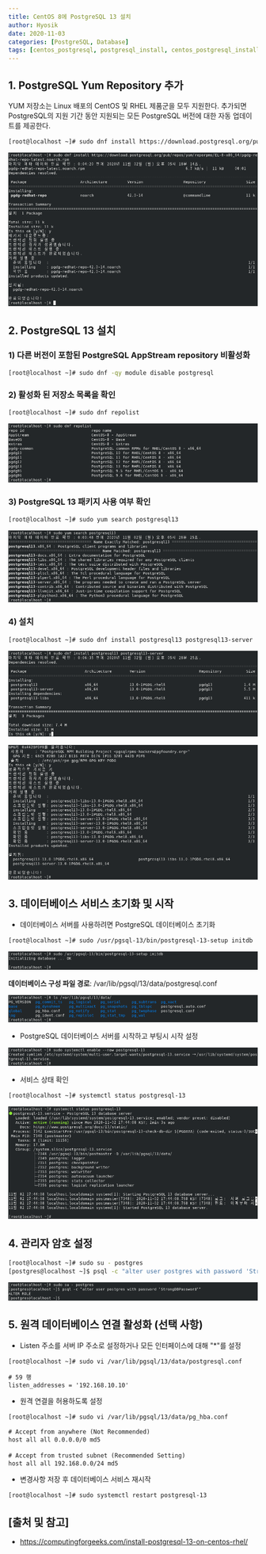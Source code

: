 ```yaml
---
title: CentOS 8에 PostgreSQL 13 설치
author: Hyosik
date: 2020-11-03
categories: [PostgreSQL, Database]
tags: [centos_postgresql, postgresql_install, centos_postgresql_install, posrgresql, postgresql_설치, centos8_postgresql13_install]
---
```


## 1. PostgreSQL Yum Repository 추가
YUM 저장소는 Linux 배포의 CentOS 및 RHEL 제품군을 모두 지원한다. 추가되면 PostgreSQL의 지원 기간 동안 지원되는 모든 PostgreSQL 버전에 대한 자동 업데이트를 제공한다.

```bash
[root@localhost ~]# sudo dnf install https://download.postgresql.org/pub/repos/yum/reporpms/EL-8-x86_64/pgdg-redhat-repo-latest.noarch.rpm
```

![img001](/assets/img/2020-11-03-install-postgresql-on-centos/img001.png)

## 2. PostgreSQL 13 설치

### 1) 다른 버전이 포함된 PostgreSQL AppStream repository 비활성화

```bash
[root@localhost ~]# sudo dnf -qy module disable postgresql
```

### 2) 활성화 된 저장소 목록을 확인

```bash
[root@localhost ~]# sudo dnf repolist
```

![img002](/assets/img/2020-11-03-install-postgresql-on-centos/img002.png)

### 3) PostgreSQL 13 패키지 사용 여부 확인

```bash
[root@localhost ~]# sudo yum search postgresql13
```

![img003](/assets/img/2020-11-03-install-postgresql-on-centos/img003.png)

### 4) 설치

```bash
[root@localhost ~]# sudo dnf install postgresql13 postgresql13-server
```

![img004](/assets/img/2020-11-03-install-postgresql-on-centos/img004.png)

![img005](/assets/img/2020-11-03-install-postgresql-on-centos/img005.png)

## 3. 데이터베이스 서비스 초기화 및 시작

* 데이터베이스 서버를 사용하려면 PostgreSQL 데이터베이스 초기화

```bash
[root@localhost ~]# sudo /usr/pgsql-13/bin/postgresql-13-setup initdb
```

![img006](/assets/img/2020-11-03-install-postgresql-on-centos/img006.png)

**데이터베이스 구성 파일 경로**:  /var/lib/pgsql/13/data/postgresql.conf

![img007](/assets/img/2020-11-03-install-postgresql-on-centos/img007.png)

* PostgreSQL 데이터베이스 서버를 시작하고 부팅시 시작 설정

![img008](/assets/img/2020-11-03-install-postgresql-on-centos/img008.png)

* 서비스 상태 확인

```bash
[root@localhost ~]# systemctl status postgresql-13
```

![img009](/assets/img/2020-11-03-install-postgresql-on-centos/img009.png)

## 4. 관리자 암호 설정

```bash
[root@localhost ~]# sudo su - postgres
[postgres@localhost ~]$ psql -c "alter user postgres with password 'StrongDBPassword'"
```

![img010](/assets/img/2020-11-03-install-postgresql-on-centos/img010.png)

## 5. 원격 데이터베이스 연결 활성화 (선택 사항)

* Listen 주소를 서버 IP 주소로 설정하거나 모든 인터페이스에 대해 "*"를 설정

```bash
[root@localhost ~]# sudo vi /var/lib/pgsql/13/data/postgresql.conf
```

```text
# 59 행
listen_addresses = '192.168.10.10'
```

* 원격 연결을 허용하도록 설정

```bash
[root@localhost ~]# sudo vi /var/lib/pgsql/13/data/pg_hba.conf
```

```text
# Accept from anywhere (Not Recommended)
host all all 0.0.0.0/0 md5

# Accept from trusted subnet (Recommended Setting)
host all all 192.168.0.0/24 md5
```

* 변경사항 저장 후 데이터베이스 서비스 재시작

```bash
[root@localhost ~]# sudo systemctl restart postgresql-13
```

## [출처 및 참고]
* <https://computingforgeeks.com/install-postgresql-13-on-centos-rhel/>
